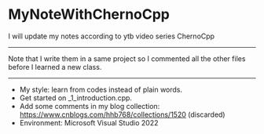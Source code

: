 # MyNoteWithChernoCpp
I will update my notes according to ytb video series ChernoCpp

---
Note that I write them in a same project so I commented all the other files before I learned a new class.

---

* My style: learn from codes instead of plain words.
* Get started on _1_introduction.cpp.
* Add some comments in my blog collection: https://www.cnblogs.com/hhb768/collections/1520 (discarded)
* Environment: Microsoft Visual Studio 2022
